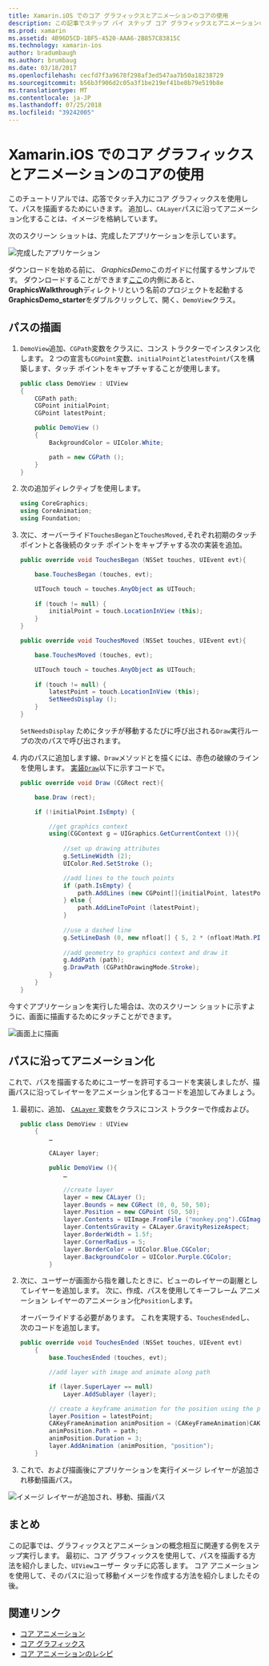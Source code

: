 ```yaml
---
title: Xamarin.iOS でのコア グラフィックスとアニメーションのコアの使用
description: この記事でステップ バイ ステップ コア グラフィックスとアニメーションのコアを使用するアプリケーションを作成する方法を示します。 ユーザーのタッチへの応答では、画面に描画する方法と、パスに沿って移動するイメージをアニメーション化する方法を示しています。
ms.prod: xamarin
ms.assetid: 4B96D5CD-1BF5-4520-AAA6-2B857C83815C
ms.technology: xamarin-ios
author: bradumbaugh
ms.author: brumbaug
ms.date: 03/18/2017
ms.openlocfilehash: cecfd7f3a9678f298af3ed547aa7b50a18238729
ms.sourcegitcommit: b56b3f906d2c05a3f1be219ef41be8b79e519b8e
ms.translationtype: MT
ms.contentlocale: ja-JP
ms.lasthandoff: 07/25/2018
ms.locfileid: "39242005"
---
```

# <a name="using-core-graphics-and-core-animation-in-xamarinios"></a>Xamarin.iOS でのコア グラフィックスとアニメーションのコアの使用

このチュートリアルでは、応答でタッチ入力にコア グラフィックスを使用して、パスを描画するためにいきます。 追加し、`CALayer`パスに沿ってアニメーション化することは、イメージを格納しています。

次のスクリーン ショットは、完成したアプリケーションを示しています。

![](graphics-animation-walkthrough-images/00-final-app.png "完成したアプリケーション")

ダウンロードを始める前に、 *GraphicsDemo*このガイドに付属するサンプルです。 ダウンロードすることができます[ここ](https://developer.xamarin.com/samples/monotouch/GraphicsAndAnimation/)の内側にあると、 **GraphicsWalkthrough**ディレクトリという名前のプロジェクトを起動する**GraphicsDemo_starter**をダブルクリックして、開く、`DemoView`クラス。

## <a name="drawing-a-path"></a>パスの描画


1. `DemoView`追加、`CGPath`変数をクラスに、コンス トラクターでインスタンス化します。 2 つの宣言も`CGPoint`変数、`initialPoint`と`latestPoint`パスを構築します、タッチ ポイントをキャプチャすることが使用します。
    
    ```csharp
    public class DemoView : UIView
    {
        CGPath path;
        CGPoint initialPoint;
        CGPoint latestPoint;
    
        public DemoView ()
        {
            BackgroundColor = UIColor.White;
    
            path = new CGPath ();
        }
    }
    ```

2. 次の追加ディレクティブを使用します。

    ```csharp
    using CoreGraphics;
    using CoreAnimation;
    using Foundation;
    ```

3. 次に、オーバーライド`TouchesBegan`と`TouchesMoved,`それぞれ初期のタッチ ポイントと各後続のタッチ ポイントをキャプチャする次の実装を追加。

    ```csharp
    public override void TouchesBegan (NSSet touches, UIEvent evt){
    
        base.TouchesBegan (touches, evt);
    
        UITouch touch = touches.AnyObject as UITouch;
        
        if (touch != null) {
            initialPoint = touch.LocationInView (this);
        }
    }
    
    public override void TouchesMoved (NSSet touches, UIEvent evt){
    
        base.TouchesMoved (touches, evt);
    
        UITouch touch = touches.AnyObject as UITouch;
        
        if (touch != null) {
            latestPoint = touch.LocationInView (this);
            SetNeedsDisplay ();
        }
    }
    ```

    `SetNeedsDisplay` ためにタッチが移動するたびに呼び出される`Draw`実行ループの次のパスで呼び出されます。

4. 内のパスに追加します線、`Draw`メソッドとを描くには、赤色の破線のラインを使用します。 [実装`Draw`](~/ios/platform/graphics-animation-ios/core-graphics.md)以下に示すコードで。

    ```csharp
    public override void Draw (CGRect rect){
    
        base.Draw (rect);
    
        if (!initialPoint.IsEmpty) {
    
            //get graphics context
            using(CGContext g = UIGraphics.GetCurrentContext ()){
                    
                //set up drawing attributes
                g.SetLineWidth (2);
                UIColor.Red.SetStroke ();
    
                //add lines to the touch points
                if (path.IsEmpty) {
                    path.AddLines (new CGPoint[]{initialPoint, latestPoint});
                } else {
                    path.AddLineToPoint (latestPoint);
                }
            
                //use a dashed line
                g.SetLineDash (0, new nfloat[] { 5, 2 * (nfloat)Math.PI });
                                
                //add geometry to graphics context and draw it
                g.AddPath (path);       
                g.DrawPath (CGPathDrawingMode.Stroke);
            }
        }
    }
    ```

今すぐアプリケーションを実行した場合は、次のスクリーン ショットに示すように、画面に描画するためにタッチことができます。

![](graphics-animation-walkthrough-images/01-path.png "画面上に描画")

## <a name="animating-along-a-path"></a>パスに沿ってアニメーション化

これで、パスを描画するためにユーザーを許可するコードを実装しましたが、描画パスに沿ってレイヤーをアニメーション化するコードを追加してみましょう。

1. 最初に、追加、 [ `CALayer` ](~/ios/platform/graphics-animation-ios/core-animation.md)変数をクラスにコンス トラクターで作成および。

    ```csharp
    public class DemoView : UIView
        {
            …
    
            CALayer layer;
    
            public DemoView (){
                …
    
                //create layer
                layer = new CALayer ();
                layer.Bounds = new CGRect (0, 0, 50, 50);
                layer.Position = new CGPoint (50, 50);
                layer.Contents = UIImage.FromFile ("monkey.png").CGImage;
                layer.ContentsGravity = CALayer.GravityResizeAspect;
                layer.BorderWidth = 1.5f;
                layer.CornerRadius = 5;
                layer.BorderColor = UIColor.Blue.CGColor;
                layer.BackgroundColor = UIColor.Purple.CGColor;
            }
    ```

2. 次に、ユーザーが画面から指を離したときに、ビューのレイヤーの副層としてレイヤーを追加します。 次に、作成、パスを使用してキーフレーム アニメーション レイヤーのアニメーション化`Position`します。

    オーバーライドする必要があります。 これを実現する、`TouchesEnded`し、次のコードを追加します。

    ```csharp
    public override void TouchesEnded (NSSet touches, UIEvent evt)
        {
            base.TouchesEnded (touches, evt);

            //add layer with image and animate along path

            if (layer.SuperLayer == null)
                Layer.AddSublayer (layer);

            // create a keyframe animation for the position using the path
            layer.Position = latestPoint;
            CAKeyFrameAnimation animPosition = (CAKeyFrameAnimation)CAKeyFrameAnimation.FromKeyPath ("position");
            animPosition.Path = path;
            animPosition.Duration = 3;
            layer.AddAnimation (animPosition, "position");
        }
    ```

3. これで、および描画後にアプリケーションを実行イメージ レイヤーが追加され移動描画パス。

![](graphics-animation-walkthrough-images/00-final-app.png "イメージ レイヤーが追加され、移動、描画パス")

## <a name="summary"></a>まとめ

この記事では、グラフィックスとアニメーションの概念相互に関連する例をステップ実行します。 最初に、コア グラフィックスを使用して、パスを描画する方法を紹介しました、`UIView`ユーザー タッチに応答します。 コア アニメーションを使用して、そのパスに沿って移動イメージを作成する方法を紹介しましたその後。


## <a name="related-links"></a>関連リンク

- [コア アニメーション](~/ios/platform/graphics-animation-ios/core-animation.md)
- [コア グラフィックス](~/ios/platform/graphics-animation-ios/core-graphics.md)
- [コア アニメーションのレシピ](https://github.com/xamarin/recipes/tree/master/Recipes/ios/animation/coreanimation)
